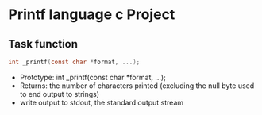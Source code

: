 # Printf language c Project
## Task function

```c
int _printf(const char *format, ...);

```
- Prototype: int _printf(const char *format, ...);
- Returns: the number of characters printed (excluding the null byte used to end output to strings)
- write output to stdout, the standard output stream